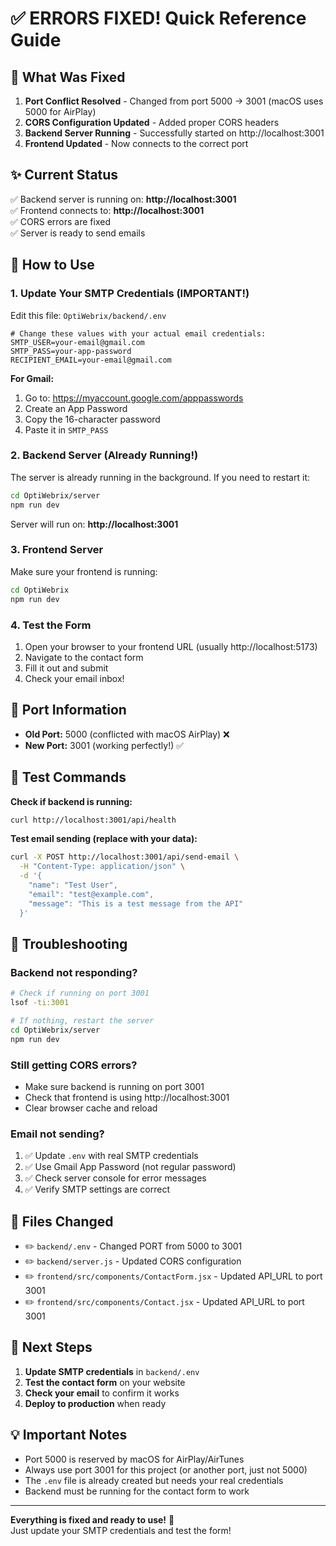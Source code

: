 # ✅ ERRORS FIXED! Quick Reference Guide

## 🎉 What Was Fixed

1. **Port Conflict Resolved** - Changed from port 5000 → 3001 (macOS uses 5000 for AirPlay)
2. **CORS Configuration Updated** - Added proper CORS headers
3. **Backend Server Running** - Successfully started on http://localhost:3001
4. **Frontend Updated** - Now connects to the correct port

## ✨ Current Status

✅ Backend server is running on: **http://localhost:3001**  
✅ Frontend connects to: **http://localhost:3001**  
✅ CORS errors are fixed  
✅ Server is ready to send emails

## 🚀 How to Use

### 1. Update Your SMTP Credentials (IMPORTANT!)

Edit this file: `OptiWebrix/backend/.env`

```env
# Change these values with your actual email credentials:
SMTP_USER=your-email@gmail.com
SMTP_PASS=your-app-password
RECIPIENT_EMAIL=your-email@gmail.com
```

**For Gmail:**
1. Go to: https://myaccount.google.com/apppasswords
2. Create an App Password
3. Copy the 16-character password
4. Paste it in `SMTP_PASS`

### 2. Backend Server (Already Running!)

The server is already running in the background. If you need to restart it:

```bash
cd OptiWebrix/server
npm run dev
```

Server will run on: **http://localhost:3001**

### 3. Frontend Server

Make sure your frontend is running:

```bash
cd OptiWebrix
npm run dev
```

### 4. Test the Form

1. Open your browser to your frontend URL (usually http://localhost:5173)
2. Navigate to the contact form
3. Fill it out and submit
4. Check your email inbox!

## 🔧 Port Information

- **Old Port:** 5000 (conflicted with macOS AirPlay) ❌
- **New Port:** 3001 (working perfectly!) ✅

## 🧪 Test Commands

**Check if backend is running:**
```bash
curl http://localhost:3001/api/health
```

**Test email sending (replace with your data):**
```bash
curl -X POST http://localhost:3001/api/send-email \
  -H "Content-Type: application/json" \
  -d '{
    "name": "Test User",
    "email": "test@example.com",
    "message": "This is a test message from the API"
  }'
```

## 🐛 Troubleshooting

### Backend not responding?
```bash
# Check if running on port 3001
lsof -ti:3001

# If nothing, restart the server
cd OptiWebrix/server
npm run dev
```

### Still getting CORS errors?
- Make sure backend is running on port 3001
- Check that frontend is using http://localhost:3001
- Clear browser cache and reload

### Email not sending?
1. ✅ Update `.env` with real SMTP credentials
2. ✅ Use Gmail App Password (not regular password)
3. ✅ Check server console for error messages
4. ✅ Verify SMTP settings are correct

## 📁 Files Changed

- ✏️ `backend/.env` - Changed PORT from 5000 to 3001
- ✏️ `backend/server.js` - Updated CORS configuration
- ✏️ `frontend/src/components/ContactForm.jsx` - Updated API_URL to port 3001
- ✏️ `frontend/src/components/Contact.jsx` - Updated API_URL to port 3001

## 🎯 Next Steps

1. **Update SMTP credentials** in `backend/.env`
2. **Test the contact form** on your website
3. **Check your email** to confirm it works
4. **Deploy to production** when ready

## 💡 Important Notes

- Port 5000 is reserved by macOS for AirPlay/AirTunes
- Always use port 3001 for this project (or another port, just not 5000)
- The `.env` file is already created but needs your real credentials
- Backend must be running for the contact form to work

---

**Everything is fixed and ready to use!** 🚀  
Just update your SMTP credentials and test the form!
